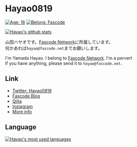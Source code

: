 # Hayao0819

[![Age: 16](https://img.shields.io/badge/Age-16-blue?style=for-the-badge)](https://en.wikipedia.org/wiki/August_19)
[![Belong: Fascode](https://img.shields.io/badge/Belongs-Fascode-green?style=for-the-badge)](https://fascode.net/en/)


[![Hayao's github stats](https://github-readme-stats.vercel.app/api?username=Hayao0819&count_private=true&show_icons=true&theme=gotham)](https://github.com/Hayao0819)

山田ハヤオです。[Fascode Network](https://fascode.net/en/)に所属しています。  
何かあれば`hayao@fascode.net`までお願いします。  
  
I'm Yamada Hayao. I belong to [Fascode Network](https://fascode.net/en/). I'm a pervert  
If you have anything, please send it to `hayao@fascode.net`.  
  
## Link
- [Twitter: Hayao0819](https://twitter.com/Hayao0819)
- [Fascode Blog](https://blog.fascode.net/)
- [Qiita](https://qiita.com/Hayao0819)
- [Instagram](https://www.instagram.com/hayao0819/)
- [More info](https://blog.fascode.net/%E5%B1%B1%E7%94%B0%E3%83%8F%E3%83%A4%E3%82%AA/)

## Language
[![Hayao's most used languages](https://github-readme-stats.vercel.app/api/top-langs/?username=Hayao0819&theme=gotham)](https://github.com/Hayao0819)
